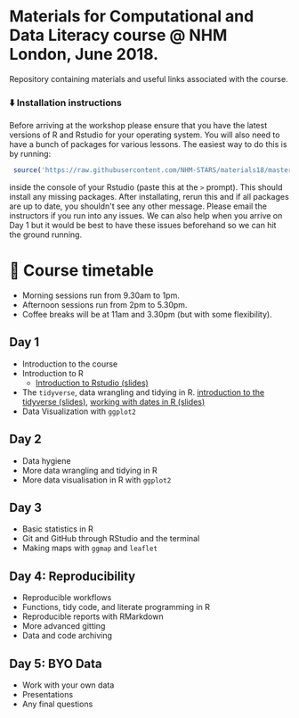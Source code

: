 # Materials for Computational and Data Literacy course @ NHM London, June 2018.

Repository containing materials and useful links associated with the course.

### ⬇️ Installation instructions

Before arriving at the workshop please ensure that you have the latest versions of R and Rstudio for your operating system. You will also need to have a bunch of packages for various lessons. The easiest way to do this is by running:

```r
 source('https://raw.githubusercontent.com/NHM-STARS/materials18/master/setup.R')
```

inside the console of your Rstudio (paste this at the `>` prompt). This should install any missing packages. After installating, rerun this and if all packages are up to date, you shouldn't see any other message. Please email the instructors if you run into any issues. We can also help when you arrive on Day 1 but it would be best to have these issues beforehand so we can hit the ground running.

# 📆 Course timetable

- Morning sessions run from 9.30am to 1pm.
- Afternoon sessions run from 2pm to 5.30pm.
- Coffee breaks will be at 11am and 3.30pm (but with some flexibility).

## Day 1 

- Introduction to the course
- Introduction to R
	- [Introduction to Rstudio (slides)](http://inundata.org/lectures/basics-rstudio/#/) 
- The `tidyverse`, data wrangling and tidying in R. [introduction to the tidyverse (slides)](http://inundata.org/lectures/tidyr/#/), [working with dates in R (slides)](http://inundata.org/lectures/lubridate/#/)
- Data Visualization with `ggplot2`

## Day 2

- Data hygiene
- More data wrangling and tidying in R
- More data visualisation in R with `ggplot2`

## Day 3

- Basic statistics in R
- Git and GitHub through RStudio and the terminal
- Making maps with `ggmap` and `leaflet`

## Day 4: Reproducibility

- Reproducible workflows
- Functions, tidy code, and literate programming in R  
- Reproducible reports with RMarkdown
- More advanced gitting
- Data and code archiving

## Day 5: BYO Data

- Work with your own data
- Presentations
- Any final questions
